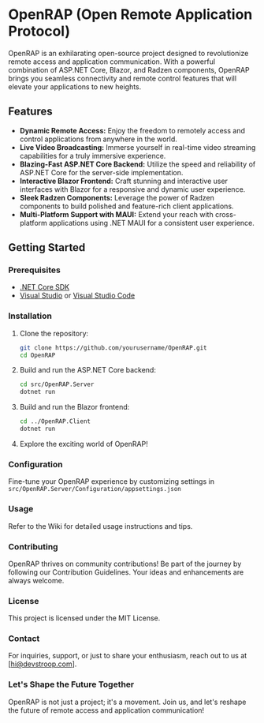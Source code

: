 # OpenRAP (Open Remote Application Protocol)

OpenRAP is an exhilarating open-source project designed to revolutionize remote access and application communication. With a powerful combination of ASP.NET Core, Blazor, and Radzen components, OpenRAP brings you seamless connectivity and remote control features that will elevate your applications to new heights.

## Features

- **Dynamic Remote Access:** Enjoy the freedom to remotely access and control applications from anywhere in the world.
- **Live Video Broadcasting:** Immerse yourself in real-time video streaming capabilities for a truly immersive experience.
- **Blazing-Fast ASP.NET Core Backend:** Utilize the speed and reliability of ASP.NET Core for the server-side implementation.
- **Interactive Blazor Frontend:** Craft stunning and interactive user interfaces with Blazor for a responsive and dynamic user experience.
- **Sleek Radzen Components:** Leverage the power of Radzen components to build polished and feature-rich client applications.
- **Multi-Platform Support with MAUI:** Extend your reach with cross-platform applications using .NET MAUI for a consistent user experience.

## Getting Started

### Prerequisites

- [.NET Core SDK](https://dotnet.microsoft.com/download)
- [Visual Studio](https://visualstudio.microsoft.com/) or [Visual Studio Code](https://code.visualstudio.com/)

### Installation

1. Clone the repository:

	```bash
	git clone https://github.com/yourusername/OpenRAP.git
	cd OpenRAP
	```
2.	Build and run the ASP.NET Core backend:

	```bash
	cd src/OpenRAP.Server
	dotnet run
	```
3. Build and run the Blazor frontend:
	```bash
	cd ../OpenRAP.Client
	dotnet run
	```
4. Explore the exciting world of OpenRAP!

### Configuration
Fine-tune your OpenRAP experience by customizing settings in `src/OpenRAP.Server/Configuration/appsettings.json`

### Usage
Refer to the Wiki for detailed usage instructions and tips.

### Contributing
OpenRAP thrives on community contributions! Be part of the journey by following our Contribution Guidelines. Your ideas and enhancements are always welcome.

### License
This project is licensed under the MIT License.

### Contact
For inquiries, support, or just to share your enthusiasm, reach out to us at [hi@devstroop.com].

### Let's Shape the Future Together
OpenRAP is not just a project; it's a movement. Join us, and let's reshape the future of remote access and application communication!

